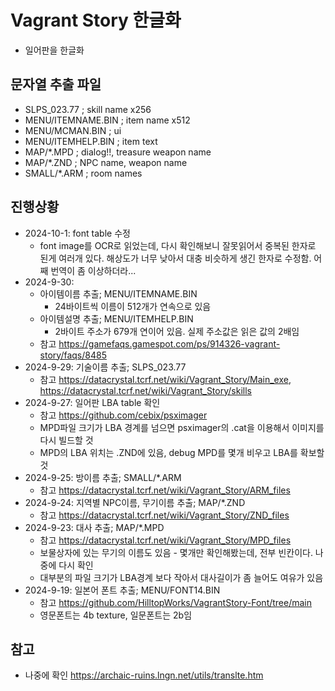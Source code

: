 # Vagrant Story 한글화 
- 일어판을 한글화

## 문자열 추출 파일
- SLPS_023.77         ; skill name x256
- MENU/ITEMNAME.BIN   ; item name  x512
- MENU/MCMAN.BIN      ; ui 
- MENU/ITEMHELP.BIN   ; item text
- MAP/*.MPD           ; dialog!!, treasure weapon name
- MAP/*.ZND           ; NPC name, weapon name
- SMALL/*.ARM         ; room names

## 진행상황
- 2024-10-1: font table 수정
   - font image를 OCR로 읽었는데, 다시 확인해보니 잘못읽어서 중복된 한자로 된게 여러개 있다. 해상도가 너무 낮아서 대충 비슷하게 생긴 한자로 수정함. 어째 번역이 좀 이상하더라...
- 2024-9-30:
   - 아이템이름 추출; MENU/ITEMNAME.BIN
      - 24바이트씩 이름이 512개가 연속으로 있음 
   - 아이템설명 추출; MENU/ITEMHELP.BIN
      - 2바이트 주소가 679개 연이어 있음. 실제 주소값은 읽은 값의 2배임
   - 참고 <https://gamefaqs.gamespot.com/ps/914326-vagrant-story/faqs/8485>
- 2024-9-29: 기술이름 추출; SLPS_023.77
   - 참고 <https://datacrystal.tcrf.net/wiki/Vagrant_Story/Main_exe>, <https://datacrystal.tcrf.net/wiki/Vagrant_Story/skills>
- 2024-9-27: 일어판 LBA table 확인
   - 참고 <https://github.com/cebix/psximager>
   - MPD파일 크기가 LBA 경계를 넘으면 psximager의 .cat을 이용해서 이미지를 다시 빌드할 것
   - MPD의 LBA 위치는 .ZND에 있음, debug MPD를 몇개 비우고 LBA를 확보할 것
- 2024-9-25: 방이름 추출; SMALL/*.ARM
   - 참고 <https://datacrystal.tcrf.net/wiki/Vagrant_Story/ARM_files>
- 2024-9-24: 지역별 NPC이름, 무기이름 추출; MAP/*.ZND
   - 참고 <https://datacrystal.tcrf.net/wiki/Vagrant_Story/ZND_files>
- 2024-9-23: 대사 추출; MAP/*.MPD
   - 참고 <https://datacrystal.tcrf.net/wiki/Vagrant_Story/MPD_files>
   - 보물상자에 있는 무기의 이름도 있음 - 몇개만 확인해봤는데, 전부 빈칸이다. 나중에 다시 확인
   - 대부분의 파일 크기가 LBA경계 보다 작아서 대사길이가 좀 늘어도 여유가 있음
- 2024-9-19: 일본어 폰트 추출; MENU/FONT14.BIN
   - 참고 <https://github.com/HilltopWorks/VagrantStory-Font/tree/main>
   - 영문폰트는 4b texture, 일문폰트는 2b임
## 
  
## 참고
- 나중에 확인 <https://archaic-ruins.lngn.net/utils/translte.htm>
